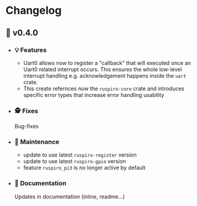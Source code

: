 # Changelog
## :pizza: v0.4.0
  - ### :bulb: Features
    - Uart0 allows now to register a "callback" that will executed once an Uart0 related interrupt occurs.
    This ensures the whole low-level interrupt handling e.g. acknowledgement happens inside the ``uart`` crate.
    - This create refernces now the ``ruspiro-core`` crate and introduces specific error types that increase
    error handling usability
  - ### :detective: Fixes
    Bug-fixes
  - ### :wrench: Maintenance
    - update to use latest ``ruspiro-register`` version
    - update to use latest ``ruspiro-gpio`` version
    - feature ``ruspiro_pi3`` is no longer active by default

  - ### :book: Documentation
    Updates in documentation (inline, readme...)
